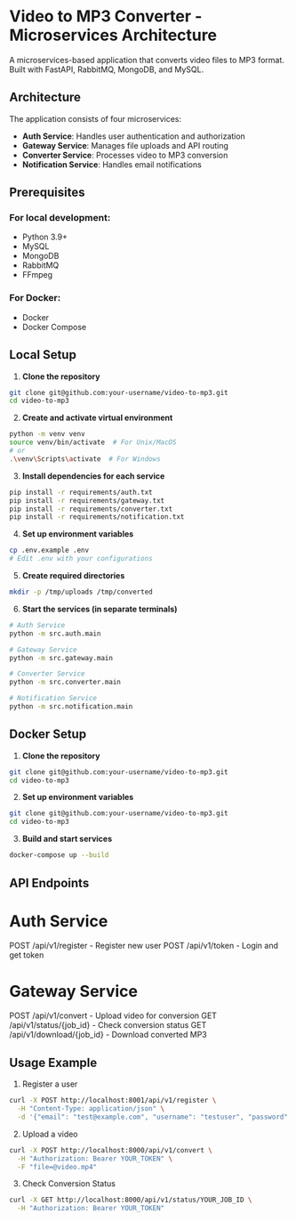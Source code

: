 # Video to MP3 Converter - Microservices Architecture

A microservices-based application that converts video files to MP3 format. Built with FastAPI, RabbitMQ, MongoDB, and MySQL.

## Architecture

The application consists of four microservices:
- **Auth Service**: Handles user authentication and authorization
- **Gateway Service**: Manages file uploads and API routing
- **Converter Service**: Processes video to MP3 conversion
- **Notification Service**: Handles email notifications

## Prerequisites

### For local development:
- Python 3.9+
- MySQL
- MongoDB
- RabbitMQ
- FFmpeg

### For Docker:
- Docker
- Docker Compose

## Local Setup

1. **Clone the repository**
```bash
git clone git@github.com:your-username/video-to-mp3.git
cd video-to-mp3
```
2. **Create and activate virtual environment**
```bash
python -m venv venv
source venv/bin/activate  # For Unix/MacOS
# or
.\venv\Scripts\activate  # For Windows
```
3. **Install dependencies for each service**
```bash
pip install -r requirements/auth.txt
pip install -r requirements/gateway.txt
pip install -r requirements/converter.txt
pip install -r requirements/notification.txt
```
4. **Set up environment variables**
```bash
cp .env.example .env
# Edit .env with your configurations
```
5. **Create required directories**
```bash
mkdir -p /tmp/uploads /tmp/converted
```
6. **Start the services (in separate terminals)**
```bash
# Auth Service
python -m src.auth.main

# Gateway Service
python -m src.gateway.main

# Converter Service
python -m src.converter.main

# Notification Service
python -m src.notification.main
```
## Docker Setup

1. **Clone the repository**
```bash
git clone git@github.com:your-username/video-to-mp3.git
cd video-to-mp3
```
2. **Set up environment variables**
```bash
git clone git@github.com:your-username/video-to-mp3.git
cd video-to-mp3
```
3. **Build and start services**
```bash
docker-compose up --build
```

## API Endpoints
# Auth Service
POST /api/v1/register - Register new user
POST /api/v1/token - Login and get token

# Gateway Service
POST /api/v1/convert - Upload video for conversion
GET /api/v1/status/{job_id} - Check conversion status
GET /api/v1/download/{job_id} - Download converted MP3

## Usage Example
1. Register a user
```bash
curl -X POST http://localhost:8001/api/v1/register \
  -H "Content-Type: application/json" \
  -d '{"email": "test@example.com", "username": "testuser", "password": "testpass123"}'
```
2. Upload a video
```bash
curl -X POST http://localhost:8000/api/v1/convert \
  -H "Authorization: Bearer YOUR_TOKEN" \
  -F "file=@video.mp4"
```
3. Check Conversion Status
```bash
curl -X GET http://localhost:8000/api/v1/status/YOUR_JOB_ID \
  -H "Authorization: Bearer YOUR_TOKEN"
```


